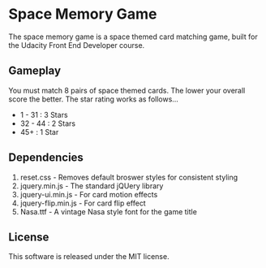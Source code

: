 # Space Memory Game #

The space memory game is a space themed card matching game, built for the Udacity Front End Developer course.

## Gameplay ##

You must match 8 pairs of space themed cards. The lower your overall score the better. The star rating works as follows...

* 1 - 31 : 3 Stars
* 32 - 44 : 2 Stars
* 45+ : 1 Star

## Dependencies ##

1. reset.css - Removes default broswer styles for consistent styling
2. jquery.min.js - The standard jQUery library
3. jquery-ui.min.js - For card motion effects
4. jquery-flip.min.js - For card flip effect
5. Nasa.ttf - A vintage Nasa style font for the game title

## License ##

This software is released under the MIT license.